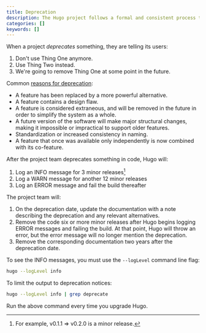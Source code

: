 ```yaml
---
title: Deprecation
description: The Hugo project follows a formal and consistent process to deprecate functions, methods, and configuration settings.
categories: []
keywords: []
---
```


When a project _deprecates_ something, they are telling its users:

1. Don't use Thing One anymore.
1. Use Thing Two instead.
1. We're going to remove Thing One at some point in the future.

Common [reasons for deprecation][]:

- A feature has been replaced by a more powerful alternative.
- A feature contains a design flaw.
- A feature is considered extraneous, and will be removed in the future in order to simplify the system as a whole.
- A future version of the software will make major structural changes, making it impossible or impractical to support older features.
- Standardization or increased consistency in naming.
- A feature that once was available only independently is now combined with its co-feature.

After the project team deprecates something in code, Hugo will:

1. Log an INFO message for 3 minor releases[^1]
1. Log a WARN message for another 12 minor releases
1. Log an ERROR message and fail the build thereafter

The project team will:

1. On the deprecation date, update the documentation with a note describing the deprecation and any relevant alternatives.
1. Remove the code six or more minor releases after Hugo begins logging ERROR messages and failing the build. At that point, Hugo will throw an error, but the error message will no longer mention the deprecation.
1. Remove the corresponding documentation two years after the deprecation date.

To see the INFO messages, you must use the `--logLevel` command line flag:

```sh
hugo --logLevel info
```

To limit the output to deprecation notices:

```sh
hugo --logLevel info | grep deprecate
```

Run the above command every time you upgrade Hugo.

[^1]: For example, v0.1.1 => v0.2.0 is a minor release.

[reasons for deprecation]: https://en.wikipedia.org/wiki/Deprecation
